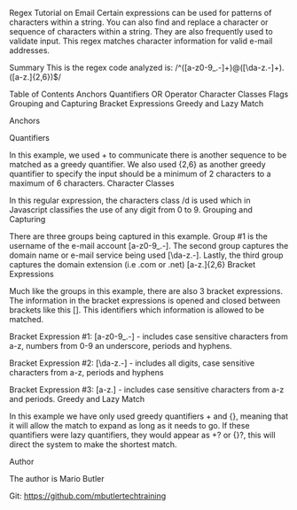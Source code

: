 Regex Tutorial on Email
Certain expressions can be used for patterns of characters within a string.  You can also find and replace a character or sequence of characters within a string. They are also frequently used to validate input. This regex matches character information for valid e-mail addresses.

Summary
This is the regex code analyzed is: /^([a-z0-9_\.-]+)@([\da-z\.-]+)\.([a-z\.]{2,6})$/

Table of Contents
Anchors
Quantifiers
OR Operator
Character Classes
Flags
Grouping and Capturing
Bracket Expressions
Greedy and Lazy Match

Anchors

Quantifiers

In this example, we used + to communicate there is another sequence to be matched as a greedy quantifier. We also used {2,6} as another greedy quantifier to specify the input should be a minimum of 2 characters to a maximum of 6 characters.
Character Classes

In this regular expression, the characters class /d is used which in Javascript classifies the use of any digit from 0 to 9.
Grouping and Capturing

There are three groups being captured in this example. Group #1 is the username of the e-mail account [a-z0-9_\.-]. The second group captures the domain name or e-mail service being used [\da-z\.-]. Lastly, the third group captures the domain extension (i.e .com or .net) [a-z\.]{2,6}
Bracket Expressions

Much like the groups in this example, there are also 3 bracket expressions. The information in the bracket expressions is opened and closed between brackets like this []. This identifiers which information is allowed to be matched.

Bracket Expression #1: [a-z0-9_\.-] - includes case sensitive characters from a-z, numbers from 0-9 an underscore, periods and hyphens.

Bracket Expression #2: [\da-z\.-] - includes all digits, case sensitive characters from a-z, periods and hyphens

Bracket Expression #3: [a-z\.] - includes case sensitive characters from a-z and periods.
Greedy and Lazy Match

In this example we have only used greedy quantifiers + and {}, meaning that it will allow the match to expand as long as it needs to go. If these quantifiers were lazy quantifiers, they would appear as +? or {}?, this will direct the system to make the shortest match.

Author

The author is Mario Butler

Git: https://github.com/mbutlertechtraining 